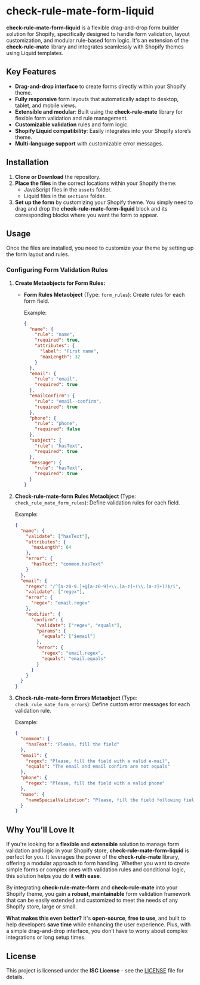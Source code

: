 # check-rule-mate-form-liquid

**check-rule-mate-form-liquid** is a flexible drag-and-drop form builder solution for Shopify, specifically designed to handle form validation, layout customization, and modular rule-based form logic. It's an extension of the **check-rule-mate** library and integrates seamlessly with Shopify themes using Liquid templates.

## Key Features

- **Drag-and-drop interface** to create forms directly within your Shopify theme.
- **Fully responsive** form layouts that automatically adapt to desktop, tablet, and mobile views.
- **Extensible and modular**: Built using the **check-rule-mate** library for flexible form validation and rule management.
- **Customizable validation** rules and form logic.
- **Shopify Liquid compatibility**: Easily integrates into your Shopify store’s theme.
- **Multi-language support** with customizable error messages.

## Installation

1. **Clone or Download** the repository.
2. **Place the files** in the correct locations within your Shopify theme:
   - JavaScript files in the `assets` folder.
   - Liquid files in the `sections` folder.
3. **Set up the form** by customizing your Shopify theme. You simply need to drag and drop the **check-rule-mate-form-liquid** block and its corresponding blocks where you want the form to appear.

## Usage

Once the files are installed, you need to customize your theme by setting up the form layout and rules. 

### Configuring Form Validation Rules

1. **Create Metaobjects for Form Rules:**
   
   - **Form Rules Metaobject** (Type: `form_rules`): Create rules for each form field.

     Example:
     ```json
     {
       "name": {
         "rule": "name",
         "required": true,
         "attributes": {
           "label": "First name",
           "maxLength": 32
         }
       },
       "email": {
         "rule": "email",
         "required": true
       },
       "emailConfirm": {
         "rule": "email--confirm",
         "required": true
       },
       "phone": {
         "rule": "phone",
         "required": false
       },
       "subject": {
         "rule": "hasText",
         "required": true
       },
       "message": {
         "rule": "hasText",
         "required": true
       }
     }
     ```

2. **Check-rule-mate-form Rules Metaobject** (Type: `check_rule_mate_form_rules`): Define validation rules for each field.

     Example:
     ```json
     {
       "name": {
         "validate": ["hasText"],
         "attributes": {
           "maxLength": 64
         },
         "error": {
           "hasText": "common.hasText"
         }
       },
       "email": {
         "regex": "/^[a-z0-9.]+@[a-z0-9]+\\.[a-z]+(\\.[a-z]+)?$/i",
         "validate": ["regex"],
         "error": {
           "regex": "email.regex"
         },
         "modifier": {
           "confirm": {
             "validate": ["regex", "equals"],
             "params": {
               "equals": ["$email"]
             },
             "error": {
               "regex": "email.regex",
               "equals": "email.equals"
             }
           }
         }
       }
     }
     ```

3. **Check-rule-mate-form Errors Metaobject** (Type: `check_rule_mate_form_errors`): Define custom error messages for each validation rule.

     Example:
     ```json
     {
       "common": {
         "hasText": "Please, fill the field"
       },
       "email": {
         "regex": "Please, fill the field with a valid e-mail",
         "equals": "The email and email confirm are not equals"
       },
       "phone": {
         "regex": "Please, fill the field with a valid phone"
       },
       "name": {
         "nameSpecialValidation": "Please, fill the field following fields: name, email, and cellphone"
       }
     }
     ```

## Why You’ll Love It

If you're looking for a **flexible** and **extensible** solution to manage form validation and logic in your Shopify store, **check-rule-mate-form-liquid** is perfect for you. It leverages the power of the **check-rule-mate** library, offering a modular approach to form handling. Whether you want to create simple forms or complex ones with validation rules and conditional logic, this solution helps you do it **with ease**.

By integrating **check-rule-mate-form** and **check-rule-mate** into your Shopify theme, you gain a **robust, maintainable** form validation framework that can be easily extended and customized to meet the needs of any Shopify store, large or small. 

**What makes this even better?** It's **open-source**, **free to use**, and built to help developers **save time** while enhancing the user experience. Plus, with a simple drag-and-drop interface, you don’t have to worry about complex integrations or long setup times.

## License

This project is licensed under the **ISC License** - see the [LICENSE](LICENSE) file for details.
